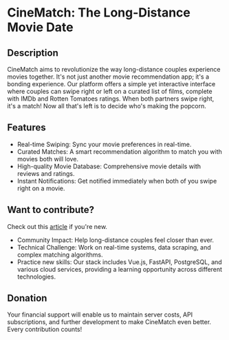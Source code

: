 # CineMatch: The Long-Distance Movie Date

## Description

CineMatch aims to revolutionize the way long-distance couples experience movies together. It's not just another movie recommendation app; it's a bonding experience. Our platform offers a simple yet interactive interface where couples can swipe right or left on a curated list of films, complete with IMDb and Rotten Tomatoes ratings. When both partners swipe right, it's a match! Now all that's left is to decide who's making the popcorn.

## Features

- Real-time Swiping: Sync your movie preferences in real-time.
- Curated Matches: A smart recommendation algorithm to match you with movies both will love.
- High-quality Movie Database: Comprehensive movie details with reviews and ratings.
- Instant Notifications: Get notified immediately when both of you swipe right on a movie.

## Want to contribute?

Check out this [article](https://opensource.guide/how-to-contribute/) if you're new.

- Community Impact: Help long-distance couples feel closer than ever.
- Technical Challenge: Work on real-time systems, data scraping, and complex matching algorithms.
- Practice new skills: Our stack includes Vue.js, FastAPI, PostgreSQL, and various cloud services, providing a learning opportunity across different technologies.

## Donation

Your financial support will enable us to maintain server costs, API subscriptions, and further development to make CineMatch even better. Every contribution counts!

